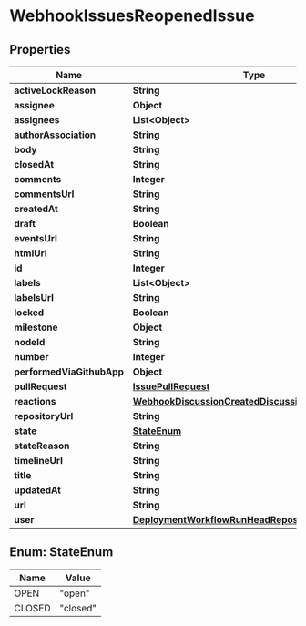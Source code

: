 

# WebhookIssuesReopenedIssue


## Properties

| Name | Type | Description | Notes |
|------------ | ------------- | ------------- | -------------|
|**activeLockReason** | **String** |  |  |
|**assignee** | **Object** |  |  [optional] |
|**assignees** | **List&lt;Object&gt;** |  |  |
|**authorAssociation** | **String** |  |  |
|**body** | **String** |  |  |
|**closedAt** | **String** |  |  |
|**comments** | **Integer** |  |  |
|**commentsUrl** | **String** |  |  |
|**createdAt** | **String** |  |  |
|**draft** | **Boolean** |  |  [optional] |
|**eventsUrl** | **String** |  |  |
|**htmlUrl** | **String** |  |  |
|**id** | **Integer** |  |  |
|**labels** | **List&lt;Object&gt;** |  |  [optional] |
|**labelsUrl** | **String** |  |  |
|**locked** | **Boolean** |  |  [optional] |
|**milestone** | **Object** |  |  |
|**nodeId** | **String** |  |  |
|**number** | **Integer** |  |  |
|**performedViaGithubApp** | **Object** |  |  [optional] |
|**pullRequest** | [**IssuePullRequest**](IssuePullRequest.md) |  |  [optional] |
|**reactions** | [**WebhookDiscussionCreatedDiscussionAllOfReactions**](WebhookDiscussionCreatedDiscussionAllOfReactions.md) |  |  |
|**repositoryUrl** | **String** |  |  |
|**state** | [**StateEnum**](#StateEnum) |  |  |
|**stateReason** | **String** |  |  [optional] |
|**timelineUrl** | **String** |  |  [optional] |
|**title** | **String** |  |  |
|**updatedAt** | **String** |  |  |
|**url** | **String** |  |  |
|**user** | [**DeploymentWorkflowRunHeadRepositoryOwner**](DeploymentWorkflowRunHeadRepositoryOwner.md) |  |  |



## Enum: StateEnum

| Name | Value |
|---- | -----|
| OPEN | &quot;open&quot; |
| CLOSED | &quot;closed&quot; |



